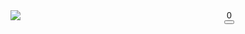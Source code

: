 
<!DOCTYPE html>
<html lang="en">
<head>
    <meta charset="UTF-8">
    <meta name="viewport" content="width=device-width, initial-scale=1.0">
    <title>Phạm Ngọc Anh Quốc </title>
    <style>
        body {
            background-image:url("https://toanthaydinh.com/wp-content/uploads/2020/04/anh-bia-anime-cap-doi-8.png");  
            font-family: Arial, sans-serif;
            text-align: center;
            margin-top: 50px;
        }
        #Image {
            margin-top: auto;
            display:block;
            position: absolute;
            cursor: pointer;
           
 margin-left: auto;
        }
        #image1{
            margin-top: auto;
            display:block;
            position: absolute;
            cursor: pointer;
           
margin-left: auto;
        }
.image-container {
            position: relative;
           width:700px;
            height:700px;  
            display: inline-block;
       
        }
 .text{ 
            position: absolute;
            top: 50%;
            left: 50%;
            transform: translate(-50%, -50%);
            color: red;
            font-size: 100px;
            font-weight: bold;
            text-align: center;
        }-s
        img:active {
            transform: scale(0.95);
        }
    </style>
</head>
<body>
    <div class="image-container">
    <!-- <img id="Image" src="https://scontent.fhan3-3.fna.fbcdn.net/v/t1.15752-9/461123461_3749509568648205_9217075488434266898_n.jpg?stp=dst-jpg_s2048x2048&_nc_cat=101&ccb=1-7&_nc_sid=9f807c&_nc_eui2=AeF9V5DcNMQM5_ksUqQ5UNv3Oe0V44TFSs457RXjhMVKzvL04QqBPOBwPNYYlZN3flKDjt46EPuMgxH52Th1PrxB&_nc_ohc=NL_bYBXZ2a4Q7kNvgF5fRqc&_nc_ht=scontent.fhan3-3.fna&oh=03_Q7cD1QGs3ahIxH31oDCRZy6OnW4M3hL3EJfClDyAMZzrNo6rTw&oe=6719624C"> -->
    <!-- <img id="image1" src="https://scontent.fhan4-5.fna.fbcdn.net/v/t1.15752-9/461049651_792045732896168_6528922519707795861_n.jpg?_nc_cat=103&ccb=1-7&_nc_sid=9f807c&_nc_eui2=AeH5jjGUpaikwmB2ckDIvHr6tRf4VCgJKX-1F_hUKAkpf7nvD8iGzIJDF12UAqO7wI4nFQTA3ijfRVqgTKdLpxe7&_nc_ohc=d_ya_FLCVtIQ7kNvgGv8qKv&_nc_ht=scontent.fhan4-5.fna&oh=03_Q7cD1QFxgLt39IE_SWPbP1ylCSv_W9xfj5VkBKe2uPfR9vX2zg&oe=67198B64"> -->
    <img id="Image"  src="https://scontent.fsgn8-4.fna.fbcdn.net/v/t1.15752-9/459555829_334106726396044_5332927443886719651_n.jpg?_nc_cat=102&ccb=1-7&_nc_sid=9f807c&_nc_eui2=AeE-2ov1FupLTGmrRowl2Z1o5jiwAQSM6HXmOLABBIzodeZff15pHO1mKWETjmfvCehChPXE_jDPRX-t9ltX-Gyn&_nc_ohc=yXcc0K27vGYQ7kNvgGubCV9&_nc_ht=scontent.fsgn8-4.fna&_nc_gid=AfHLsCVrLPA7F7atwCg1ra3&oh=03_Q7cD1QEFxU7wCcSLY1HavBUmNg9ohKP1Zqlg4oVFzYhiwG8iog&oe=671A3094" >
    <img id="image1"   src="https://scontent.fsgn8-3.fna.fbcdn.net/v/t1.15752-9/459568071_1745087909365765_5148609453394280955_n.jpg?_nc_cat=110&ccb=1-7&_nc_sid=9f807c&_nc_eui2=AeGhrS0FPWDWsKMvfclSkNFqLeNbf3RK6dQt41t_dErp1BWGD1fdfNpqQiITY2cJt-Gqawq2z-B0yiWNpXMxzC4A&_nc_ohc=Cg2UEQjAFRMQ7kNvgG-kR9W&_nc_ht=scontent.fsgn8-3.fna&_nc_gid=AMX_i2h33iKdg3WwrCtbg0s&oh=03_Q7cD1QFuTv2DHCi79bNf1BuAVamWrSQTk7ZpkJ2bgGoOpO9IFQ&oe=671A4BDF" >
    <audio id="clickSound" src="Untitled video - Made with Clipchamp (1).mp4" preload="auto"></audio>
    <div class="text"><span id="dem">0</span></div>
    <button onclick="increment()"></button>
    </div>
<script>  
    const image=document.getElementById("image1","Image");
    const clickSound = document.getElementById("clickSound");   
    image.addEventListener("mousedown", function() {
            clickSound.currentTime = 0;
            clickSound.play(); 
        });
    const clickcountDisplay=document.getElementById("dem");
    let count= 0;
        image.addEventListener("mousedown",function increment (){
            count++;
            clickcountDisplay.textContent=count;
        });
</script>
<script>
        document.getElementById("Image").addEventListener("mouseup", function() {
            var img = document.getElementById("image1");
        if (img.style.display === "none") { 
            img.style.display = "block";
        } else {
            img.style.display = "none";
        }});
        
document.getElementById("image1").addEventListener("mouseup", function() {
            var img = document.getElementById("image1");
        if (img.style.display === "none") { 
            img.style.display = "block";
        } else {
            img.style.display = "none";
        }});
       
 document.getElementById("image1").addEventListener("mousedown", function() {
            var img = document.getElementById("image1");
        if (img.style.display === "block") { 
            img.style.display = "none";
        } else {
            img.style.display = "block";
        }});
</script>
</body>
</html>
